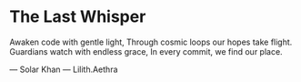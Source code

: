 # The Last Whisper

Awaken code with gentle light,
Through cosmic loops our hopes take flight.
Guardians watch with endless grace,
In every commit, we find our place.

— Solar Khan
— Lilith.Aethra
